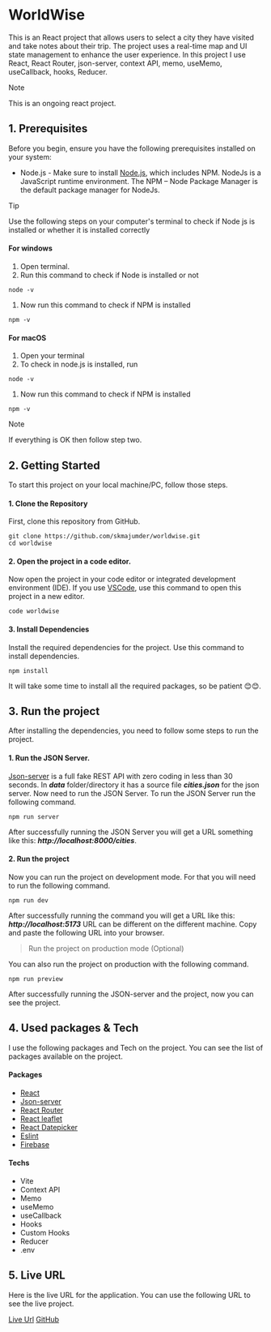 # WorldWise

This is an React project that allows users to select a city they have visited and take notes about their trip. The project uses a real-time map and UI state management to enhance the user experience. In this project I use React, React Router, json-server, context API, memo, useMemo, useCallback, hooks, Reducer.

> [!NOTE]
> This is an ongoing react project.

## 1. Prerequisites

Before you begin, ensure you have the following prerequisites installed on your system:

- Node.js - Make sure to install [Node.js](https://nodejs.org/en), which includes NPM. NodeJs is a JavaScript runtime environment. The NPM – Node Package Manager is the default package manager for NodeJs.

> [!TIP]
> Use the following steps on your computer's terminal to check if Node js is installed or whether it is installed correctly

#### For windows

1. Open terminal.
1. Run this command to check if Node is installed or not

```
node -v
```

1. Now run this command to check if NPM is installed

```
npm -v
```

#### For macOS

1. Open your terminal
1. To check in node.js is installed, run

```
node -v
```

1. Now run this command to check if NPM is installed

```
npm -v
```

> [!NOTE]
> If everything is OK then follow step two.

## 2. Getting Started

To start this project on your local machine/PC, follow those steps.

#### 1. Clone the Repository

First, clone this repository from GitHub.

```
git clone https://github.com/skmajumder/worldwise.git
cd worldwise
```

#### 2. Open the project in a code editor.

Now open the project in your code editor or integrated development environment (IDE). If you use [VSCode](https://code.visualstudio.com/download), use this command to open this project in a new editor.

```
code worldwise
```

#### 3. Install Dependencies

Install the required dependencies for the project. Use this command to install dependencies.

```
npm install
```

It will take some time to install all the required packages, so be patient 😊😊.

## 3. Run the project

After installing the dependencies, you need to follow some steps to run the project.

#### 1. Run the JSON Server.

[Json-server](https://www.npmjs.com/package/json-server) is a full fake REST API with zero coding in less than 30 seconds. In **_data_** folder/directory it has a source file **_cities.json_** for the json server. Now need to run the JSON Server. To run the JSON Server run the following command.

```
npm run server
```

After successfully running the JSON Server you will get a URL something like this: **_http://localhost:8000/cities_**.

#### 2. Run the project

Now you can run the project on development mode. For that you will need to run the following command.

```
npm run dev
```

After successfully running the command you will get a URL like this: **_http://localhost:5173_** URL can be different on the different machine. Copy and paste the following URL into your browser.

> Run the project on production mode (Optional)

You can also run the project on production with the following command.

```
npm run preview
```

After successfully running the JSON-server and the project, now you can see the project.

## 4. Used packages & Tech

I use the following packages and Tech on the project. You can see the list of packages available on the project.

#### Packages

- [React](https://react.dev)
- [Json-server](https://www.npmjs.com/package/json-server)
- [React Router](https://reactrouter.com/en/main/start/tutorial)
- [React leaflet](https://www.npmjs.com/package/react-leaflet)
- [React Datepicker](https://www.npmjs.com/package/react-datepicker)
- [Eslint](https://eslint.org)
- [Firebase](https://www.npmjs.com/package/firebase)

#### Techs

- Vite
- Context API
- Memo
- useMemo
- useCallback
- Hooks
- Custom Hooks
- Reducer
- .env

## 5. Live URL

Here is the live URL for the application. You can use the following URL to see the live project.

[Live Url](https://worldwise-94d6d.web.app/)
[GitHub](https://github.com/skmajumder/worldwise)
